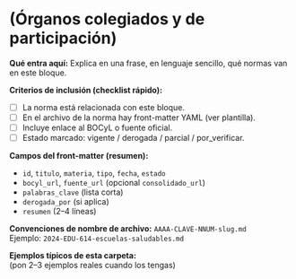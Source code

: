 # (Órganos colegiados y de participación)
**Qué entra aquí:** Explica en una frase, en lenguaje sencillo, qué normas van en este bloque.

**Criterios de inclusión (checklist rápido):**
- [ ] La norma está relacionada con este bloque.
- [ ] En el archivo de la norma hay front-matter YAML (ver plantilla).
- [ ] Incluye enlace al BOCyL o fuente oficial.
- [ ] Estado marcado: vigente / derogada / parcial / por_verificar.

**Campos del front-matter (resumen):**
- `id`, `titulo`, `materia`, `tipo`, `fecha`, `estado`
- `bocyl_url`, `fuente_url` (opcional `consolidado_url`)
- `palabras_clave` (lista corta)
- `derogada_por` (si aplica)
- `resumen` (2–4 líneas)

**Convenciones de nombre de archivo:**
`AAAA-CLAVE-NNUM-slug.md`  
Ejemplo: `2024-EDU-614-escuelas-saludables.md`

**Ejemplos típicos de esta carpeta:**  
(pon 2–3 ejemplos reales cuando los tengas)

